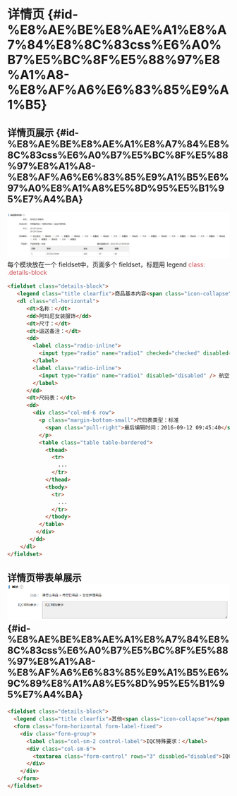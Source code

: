 # 详情页 {#id-%E8%AE%BE%E8%AE%A1%E8%A7%84%E8%8C%83css%E6%A0%B7%E5%BC%8F%E5%88%97%E8%A1%A8-%E8%AF%A6%E6%83%85%E9%A1%B5}

## 详情页展示 {#id-%E8%AE%BE%E8%AE%A1%E8%A7%84%E8%8C%83css%E6%A0%B7%E5%BC%8F%E5%88%97%E8%A1%A8-%E8%AF%A6%E6%83%85%E9%A1%B5%E6%97%A0%E8%A1%A8%E5%8D%95%E5%B1%95%E7%A4%BA}

![](/assets/999.jpg)
每个模块放在一个 fieldset中，页面多个 fieldset，标题用 legend
<font color=#d04d53>class: .details-block</font>
```html
<fieldset class="details-block">
   <legend class="title clearfix">商品基本内容<span class="icon-collapse"></span></legend>
   <dl class="dl-horizontal">
      <dt>名称：</dt>
      <dd>阿玛尼女装服饰</dd>
      <dt>尺寸：</dt>
      <dt>运送备注：</dt>
      <dd>
        <label class="radio-inline">
          <input type="radio" name="radio1" checked="checked" disabled="disabled" /> 航空禁运
        </label>
        <label class="radio-inline">
          <input type="radio" name="radio1" disabled="disabled" /> 航空禁运
        </label>
      </dd>
      <dt>尺码表：</dt>
      <dd>
        <div class="col-md-6 row">
          <p class="margin-bottom-small">尺码表类型：标准
            <span class="pull-right">最后编辑时间：2016-09-12 09:45:40</span>
          </p>
          <table class="table table-bordered">
            <thead>
              <tr>
                ...
              </tr>
            </thead>
            <tbody>
              <tr>
                ...
              </tr>
            </tbody>
          </table>
         </div>
       </dd>
    </dl>
</fieldset>
```

## 详情页带表单展示![](/assets/99999.bmp) {#id-%E8%AE%BE%E8%AE%A1%E8%A7%84%E8%8C%83css%E6%A0%B7%E5%BC%8F%E5%88%97%E8%A1%A8-%E8%AF%A6%E6%83%85%E9%A1%B5%E6%9C%89%E8%A1%A8%E5%8D%95%E5%B1%95%E7%A4%BA}

```html
<fieldset class="details-block">
  <legend class="title clearfix">其他<span class="icon-collapse"></span></legend>
  <form class="form-horizontal form-label-fixed">
    <div class="form-group">
      <label class="col-sm-2 control-label">IQC特殊要求：</label>
      <div class="col-sm-6">
        <textarea class="form-control" rows="3" disabled="disabled">IQC特殊要求</textarea>
      </div>
    </div>
   </form>
</fieldset>
```



